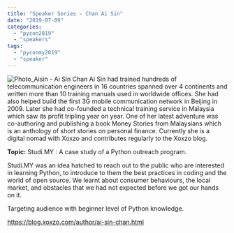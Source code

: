 ```yaml
---
title: "Speaker Series - Chan Ai Sin"
date: "2019-07-09"
categories: 
  - "pycon2019"
  - "speakers"
tags: 
  - "pyconmy2019"
  - "speaker"
---
```


![Photo_Aisin - Ai Sin Chan](images/photo_aisin-ai-sin-chan.jpg) Ai Sin had trained hundreds of telecommunication engineers in 16 countries spanned over 4 continents and written more than 10 training manuals used in worldwide offices. She had also helped build the first 3G mobile communication network in Beijing in 2009. Later she had co-founded a technical training service in Malaysia which saw its profit tripling year on year. One of her latest adventure was co-authoring and publishing a book Money Stories from Malaysians which is an anthology of short stories on personal finance. Currently she is a digital nomad with Xoxzo and contributes regularly to the Xoxzo blog.

**Topic:** Studi.MY : A case study of a Python outreach program.

Studi.MY was an idea hatched to reach out to the public who are interested in learning Python, to introduce to them the best practices in coding and the world of open source. We learnt about consumer behaviours, the local market, and obstacles that we had not expected before we got our hands on it.

Targeting audience with beginner level of Python knowledge.

https://blog.xoxzo.com/author/ai-sin-chan.html
